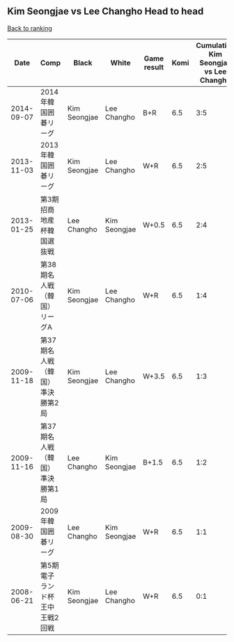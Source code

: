 ## Kim Seongjae vs Lee Changho Head to head

[Back to ranking](../../index.md)




| **Date** | **Comp** | **Black** | **White** | **Game result** | **Komi** | **Cumulative Kim Seongjae vs Lee Changho** | **Kim Seongjae streak** | **Lee Changho streak** | 
| --- | --- | --- | --- | --- | --- | --- | --- | --- |
| 2014-09-07 | 2014年韓国囲碁リーグ | Kim Seongjae | Lee Changho | B+R | 6.5 | 3:5 | 1 | 0 | 
| 2013-11-03 | 2013年韓国囲碁リーグ | Kim Seongjae | Lee Changho | W+R | 6.5 | 2:5 | 0 | 1 | 
| 2013-01-25 | 第3期招商地産杯韓国選抜戦 | Lee Changho | Kim Seongjae | W+0.5 | 6.5 | 2:4 | 1 | 0 | 
| 2010-07-06 | 第38期名人戦（韓国）リーグA | Kim Seongjae | Lee Changho | W+R | 6.5 | 1:4 | 0 | 3 | 
| 2009-11-18 | 第37期名人戦（韓国）準決勝第2局 | Kim Seongjae | Lee Changho | W+3.5 | 6.5 | 1:3 | 0 | 2 | 
| 2009-11-16 | 第37期名人戦（韓国）準決勝第1局 | Lee Changho | Kim Seongjae | B+1.5 | 6.5 | 1:2 | 0 | 1 | 
| 2009-08-30 | 2009年韓国囲碁リーグ | Lee Changho | Kim Seongjae | W+R | 6.5 | 1:1 | 1 | 0 | 
| 2008-06-21 | 第5期電子ランド杯王中王戦2回戦 | Kim Seongjae | Lee Changho | W+R | 6.5 | 0:1 | 0 | 1 |




